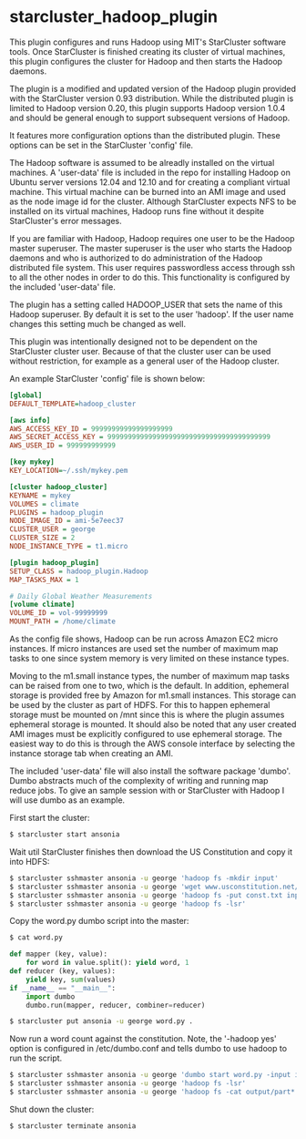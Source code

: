 starcluster_hadoop_plugin
=========================

This plugin configures and runs Hadoop using MIT's StarCluster software tools.  Once StarCluster is finished creating its cluster of virtual machines, this plugin configures the cluster for Hadoop and then starts the Hadoop daemons.

The plugin is a modified and updated version of the Hadoop plugin provided with the StarCluster version 0.93 distribution.  While the distributed plugin is limited to Hadoop version 0.20, this plugin supports Hadoop version 1.0.4 and should be general enough to support subsequent versions of Hadoop.

It features more configuration options than the distributed plugin. These options can be set in the StarCluster 'config' file.

The Hadoop software is assumed to be alreadly installed on the virtual machines.  A 'user-data' file is included in the repo for installing Hadoop on Ubuntu server versions 12.04 and 12.10 and for creating a compliant virtual machine.  This virtual machine can be burned into an AMI image and used as the node image id for the cluster.  Although StarCluster expects NFS to be installed on its virtual machines, Hadoop runs fine without it despite StarCluster's error messages.

If you are familiar with Hadoop, Hadoop requires one user to be the Hadoop master superuser.  The master superuser is the user who starts the Hadoop daemons and who is authorized to do administration of the Hadoop distributed file system.  This user requires passwordless access through ssh to all the other nodes in order to do this.  This functionality is configured by the included 'user-data' file.  

The plugin has a setting called HADOOP_USER that sets the name of this Hadoop superuser.  By default it is set to the user 'hadoop'.  If the user name changes this setting much be changed as well.

This plugin was intentionally designed not to be dependent on the StarCluster cluster user.  Because of that the cluster user can be used without restriction, for example as a general user of the Hadoop cluster.

An example StarCluster 'config' file is shown below:

```ini
[global]
DEFAULT_TEMPLATE=hadoop_cluster

[aws info]
AWS_ACCESS_KEY_ID = 99999999999999999999
AWS_SECRET_ACCESS_KEY = 9999999999999999999999999999999999999999
AWS_USER_ID = 999999999999

[key mykey]
KEY_LOCATION=~/.ssh/mykey.pem

[cluster hadoop_cluster]
KEYNAME = mykey
VOLUMES = climate
PLUGINS = hadoop_plugin
NODE_IMAGE_ID = ami-5e7eec37
CLUSTER_USER = george
CLUSTER_SIZE = 2
NODE_INSTANCE_TYPE = t1.micro

[plugin hadoop_plugin]
SETUP_CLASS = hadoop_plugin.Hadoop
MAP_TASKS_MAX = 1

# Daily Global Weather Measurements
[volume climate]
VOLUME_ID = vol-99999999
MOUNT_PATH = /home/climate
```

As the config file shows, Hadoop can be run across Amazon EC2 micro instances.  If micro instances are used set the number of maximum map tasks to one since system memory is very limited on these instance types.

Moving to the m1.small instance types, the number of maximum map tasks can be raised from one to two, which is the default.  In addition, ephemeral storage is provided free by Amazon for m1.small instances.  This storage can be used by the cluster as part of HDFS.  For this to happen ephemeral storage must be mounted on /mnt since this is where the plugin assumes ephemeral storage is mounted.  It should also be noted that any user created AMI images must be explicitly configured to use ephemeral storage.  The easiest way to do this is through the AWS console interface by selecting the instance storage tab when creating an AMI.

The included 'user-data' file will also install the software package 'dumbo'.   Dumbo abstracts much of the complexity of writing and running map reduce jobs.  To give an sample session with or StarCluster with Hadoop I will use dumbo as an example.

First start the cluster:

```bash
$ starcluster start ansonia
```

Wait util StarCluster finishes then download the US Constitution and copy it into HDFS:

```bash
$ starcluster sshmaster ansonia -u george 'hadoop fs -mkdir input'
$ starcluster sshmaster ansonia -u george 'wget www.usconstitution.net/const.txt'
$ starcluster sshmaster ansonia -u george 'hadoop fs -put const.txt input'
$ starcluster sshmaster ansonia -u george 'hadoop fs -lsr'
```

Copy the word.py dumbo script into the master:

```bash
$ cat word.py
```

```python
def mapper (key, value):
    for word in value.split(): yield word, 1
def reducer (key, values):
    yield key, sum(values)
if __name__ == "__main__":
    import dumbo
    dumbo.run(mapper, reducer, combiner=reducer)
```

```bash
$ starcluster put ansonia -u george word.py .
```

Now run a word count against the constitution.  Note, the '-hadoop yes' option is configured in /etc/dumbo.conf and tells dumbo to use hadoop to run the script.

```bash
$ starcluster sshmaster ansonia -u george 'dumbo start word.py -input input -output output -hadoop yes'
$ starcluster sshmaster ansonia -u george 'hadoop fs -lsr'
$ starcluster sshmaster ansonia -u george 'hadoop fs -cat output/part*'
```

Shut down the cluster:

```bash
$ starcluster terminate ansonia
```




